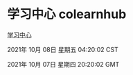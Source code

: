 # 学习中心 colearnhub
[学习中心](http://59.174.24.190:56308/colearnhub/)

2021年 10月 08日 星期五 04:20:02 CST

2021年 10月 07日 星期四 20:20:02 GMT

